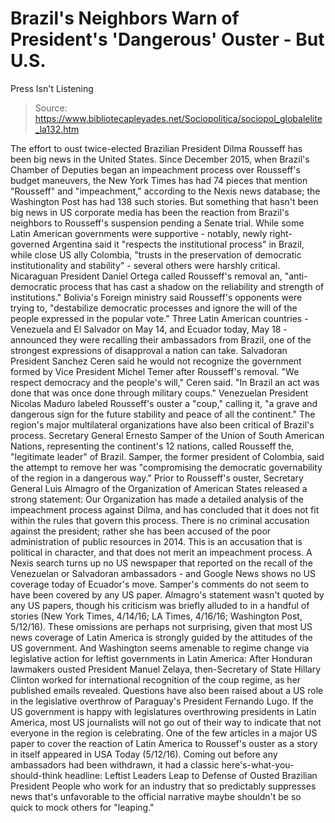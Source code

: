 # Brazil's Neighbors Warn of President's 'Dangerous' Ouster - But U.S. 
Press Isn't Listening

> Source: https://www.bibliotecapleyades.net/Sociopolitica/sociopol_globalelite_la132.htm

The effort to oust
twice-elected Brazilian President Dilma Rousseff
has been big news in the United States.
Since December 2015, when
Brazil's Chamber of Deputies began an
impeachment process over Rousseff's budget
maneuvers, the New York
Times has had 74 pieces that mention "Rousseff"
and "impeachment," according to the Nexis news database;
the Washington Post
has had 138 such stories.
But something that hasn't
been big news in US corporate media has been the
reaction from Brazil's neighbors to Rousseff's
suspension pending a Senate trial.
While some Latin American
governments were supportive - notably, newly
right-governed Argentina said it "respects the
institutional process" in Brazil, while close US ally
Colombia,
"trusts in the
preservation of democratic institutionality and
stability" - several others were harshly critical.
Nicaraguan President Daniel
Ortega called Rousseff's removal an,
"anti-democratic process
that has cast a shadow on the reliability and
strength of institutions."
Bolivia's Foreign ministry
said Rousseff's opponents were trying to,
"destabilize democratic
processes and ignore the will of the people
expressed in the popular vote."
Three Latin American
countries -
Venezuela and
El Salvador on May 14, and
Ecuador today, May 18 - announced they were
recalling their ambassadors from Brazil, one of the
strongest expressions of disapproval a nation can take.
Salvadoran President
Sanchez Ceren
said he would not recognize the government formed by
Vice President Michel Temer after Rousseff's removal.
"We respect democracy
and the people's will," Ceren said. "In Brazil an
act was done that was once done through
military coups."
Venezuelan President Nicolas Maduro
labeled Rousseff's ouster a "coup," calling it,
"a grave and dangerous
sign for the future stability and peace of all
the continent."
The region's major
multilateral organizations have also been critical of
Brazil's process.
Secretary General Ernesto
Samper of the Union of South American Nations,
representing the continent's 12 nations,
called Rousseff the,
"legitimate leader" of
Brazil. Samper, the former president of Colombia,
said the attempt to remove her was "compromising
the democratic governability of the region in a
dangerous way."
Prior to Rousseff's ouster,
Secretary General Luis Almagro of the Organization of
American States
released a strong statement:
Our Organization has
made a detailed analysis of the impeachment process
against Dilma, and has concluded that it does not
fit within the rules that govern this process.
There is no criminal
accusation against the president; rather she has
been accused of the poor administration of public
resources in 2014. This is an accusation that is
political in character, and that does not merit an
impeachment process.
A Nexis search turns up no
US newspaper that reported on the recall of the
Venezuelan or Salvadoran ambassadors - and
Google News
shows no US coverage today of Ecuador's move.
Samper's comments do not
seem to have been covered by any US paper. Almagro's
statement wasn't quoted by any US papers, though his
criticism was briefly alluded to in a handful of stories
(New York Times,
4/14/16; LA Times,
4/16/16;
Washington Post, 5/12/16).
These omissions are perhaps
not surprising, given that most US news coverage of
Latin America is strongly guided by the attitudes of the
US government. And Washington seems amenable to regime
change via legislative action for leftist governments in
Latin America:
After Honduran lawmakers
ousted President Manuel Zelaya, then-Secretary of
State Hillary Clinton worked for international
recognition of the coup regime, as her published
emails
revealed.
Questions have also been
raised about a US role in the legislative
overthrow of Paraguay's President Fernando Lugo.
If the US government is
happy with legislatures overthrowing presidents in Latin
America, most US journalists will not go out of their
way to indicate that not everyone in the region
is celebrating.
One of the few articles in a
major US paper to cover the reaction of Latin America to
Roussef's ouster as a story in itself appeared in
USA Today (5/12/16).
Coming out before any
ambassadors had been withdrawn, it had a classic
here's-what-you-should-think headline:
Leftist Leaders Leap to
Defense of Ousted Brazilian President
People who work for an
industry that so predictably suppresses news that's
unfavorable to the official narrative maybe shouldn't be
so quick to mock others for "leaping."
